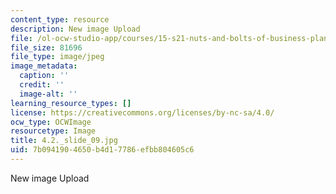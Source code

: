 ```yaml
---
content_type: resource
description: New image Upload
file: /ol-ocw-studio-app/courses/15-s21-nuts-and-bolts-of-business-plans-january-iap-2014/7b0941904650b4d17786efbb804605c6_4.2._slide_09.jpg
file_size: 81696
file_type: image/jpeg
image_metadata:
  caption: ''
  credit: ''
  image-alt: ''
learning_resource_types: []
license: https://creativecommons.org/licenses/by-nc-sa/4.0/
ocw_type: OCWImage
resourcetype: Image
title: 4.2._slide_09.jpg
uid: 7b094190-4650-b4d1-7786-efbb804605c6
---
```

New image Upload